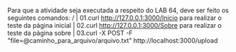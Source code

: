 Para que a atividade seja executada a respeito do LAB 64, deve ser feito os seguintes comandos:
   /
   | 01.curl http://127.0.0.1:3000/Inicio para realizar o teste da página inicial
   | 02.curl http://127.0.0.1:3000/Sobre para realizar o teste da página sobre
   | 03.curl -X POST -F "file=@caminho_para_arquivo/arquivo.txt" http://localhost:3000/upload